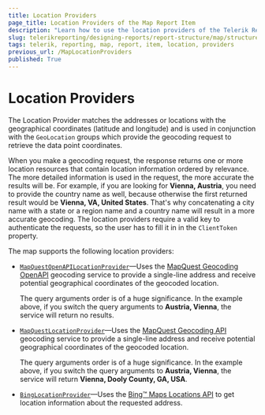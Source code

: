 ```yaml
---
title: Location Providers
page_title: Location Providers of the Map Report Item 
description: "Learn how to use the location providers of the Telerik Reporting Map report item."
slug: telerikreporting/designing-reports/report-structure/map/structure/location-providers
tags: telerik, reporting, map, report, item, location, providers
previous_url: /MapLocationProviders
published: True
---
```


# Location Providers

The Location Provider matches the addresses or locations with the geographical coordinates (latitude and longitude) and is used in conjunction with the `GeoLocation` groups which provide the geocoding request to retrieve the data point coordinates. 

When you make a geocoding request, the response returns one or more location resources that contain location information ordered by relevance. The more detailed information is used in the request, the more accurate the results will be. For example, if you are looking for **Vienna, Austria**, you need to provide the country name as well, because otherwise the first returned result would be **Vienna, VA, United States**. That's why concatenating a city name with a state or a region name and a country name will result in a more accurate geocoding. The location providers require a valid key to authenticate the requests, so the user has to fill it in in the `ClientToken` property. 

The map supports the following location providers:     

* [`MapQuestOpenAPILocationProvider`](/reporting/api/Telerik.Reporting.MapQuestOpenAPILocationProvider)&mdash;Uses the [MapQuest Geocoding OpenAPI](http://developer.mapquest.com/web/products/open/geocoding-service) geocoding service to provide a single-line address and receive potential geographical coordinates of the geocoded location. 

  The query arguments order is of a huge significance. In the example above, if you switch the query arguments to **Austria, Vienna**, the service will return no results. 

* [`MapQuestLocationProvider`](/reporting/api/Telerik.Reporting.MapQuestLocationProvider)&mdash;Uses the [MapQuest Geocoding API](http://developer.mapquest.com/web/products/dev-services/geocoding-ws) geocoding service to provide a single-line address and receive potential geographical coordinates of the geocoded location. 

  The query arguments order is of a huge significance. In the example above, if you switch the query arguments to **Austria, Vienna**, the service will return **Vienna, Dooly County, GA, USA**. 
  
* [`BingLocationProvider`](/reporting/api/Telerik.Reporting.BingLocationProvider)&mdash;Uses the [Bing™ Maps Locations API](http://msdn.microsoft.com/en-us/library/ff701715.aspx) to get location information about the requested address. 

